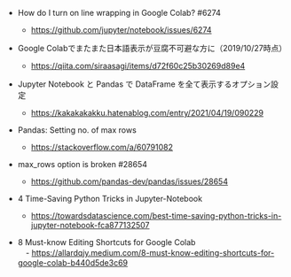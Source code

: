 - How do I turn on line wrapping in Google Colab? #6274
  - https://github.com/jupyter/notebook/issues/6274

- Google Colabでまたまた日本語表示が豆腐不可避な方に（2019/10/27時点）
  - https://qiita.com/siraasagi/items/d72f60c25b30269d89e4 

- Jupyter Notebook と Pandas で DataFrame を全て表示するオプション設定
  - https://kakakakakku.hatenablog.com/entry/2021/04/19/090229

- Pandas: Setting no. of max rows
  - https://stackoverflow.com/a/60791082

- max_rows option is broken #28654
  - https://github.com/pandas-dev/pandas/issues/28654

- 4 Time-Saving Python Tricks in Jupyter-Notebook
  - https://towardsdatascience.com/best-time-saving-python-tricks-in-jupyter-notebook-fca877132507

- 8 Must-know Editing Shortcuts for Google Colab  
　- https://allardqjy.medium.com/8-must-know-editing-shortcuts-for-google-colab-b440d5de3c69
